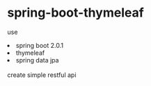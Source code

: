 # spring-boot-thymeleaf
use
<li>spring boot 2.0.1</li>
<li>thymeleaf</li>
<li>spring data jpa</li>
<br/>
create simple restful api
